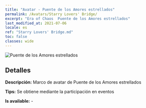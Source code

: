 ```yaml
---
title: "Avatar - Puente de los Amores estrellados"
permalink: /Avatars/Starry Lovers' Bridge/
excerpt: "Era of Chaos  Puente de los Amores estrellados"
last_modified_at: 2021-07-06
locale: es
ref: "Starry Lovers' Bridge.md"
toc: false
classes: wide
---
```

 ![Puente de los Amores estrellados](/images/a/avatarFrame_27.png)

## Detalles

 **Descripción:** Marco de avatar de Puente de los Amores estrellados 

 **Tips:** Se obtiene mediante la participación en eventos 

 **Is available:**  - 

